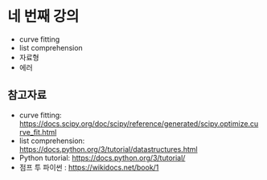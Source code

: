 # 네 번째 강의 

* curve fitting
* list comprehension
* 자료형 
* 에러


## 참고자료
* curve fitting: https://docs.scipy.org/doc/scipy/reference/generated/scipy.optimize.curve_fit.html
* list comprehension: https://docs.python.org/3/tutorial/datastructures.html
* Python tutorial: https://docs.python.org/3/tutorial/
* 점프 투 파이썬 : https://wikidocs.net/book/1
